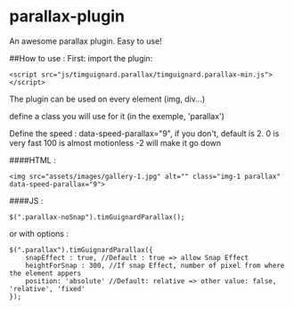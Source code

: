 # parallax-plugin
An awesome parallax plugin. Easy to use!


##How to use :
First: import the plugin:
```
<script src="js/timguignard.parallax/timguignard.parallax-min.js"></script>
```

The plugin can be used on every element (img, div...)

define a class you will use for it (in the exemple, 'parallax')

Define the speed : data-speed-parallax="9", if you don't, default is 2.
0 is very fast
100 is almost motionless
-2 will make it go down


####HTML :
```
<img src="assets/images/gallery-1.jpg" alt="" class="img-1 parallax" data-speed-parallax="9">
```

####JS :
```
$(".parallax-noSnap").timGuignardParallax();
```

or with options :
```
$(".parallax").timGuignardParallax({
    snapEffect : true, //Default : true => allow Snap Effect
    heightForSnap : 300, //If snap Effect, number of pixel from where the element appers
    position: 'absolute' //Default: relative => other value: false, 'relative', 'fixed'
});
```


